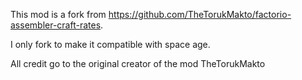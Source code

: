 This mod is a fork from https://github.com/TheTorukMakto/factorio-assembler-craft-rates.

I only fork to make it compatible with space age.

All credit go to the original creator of the mod TheTorukMakto